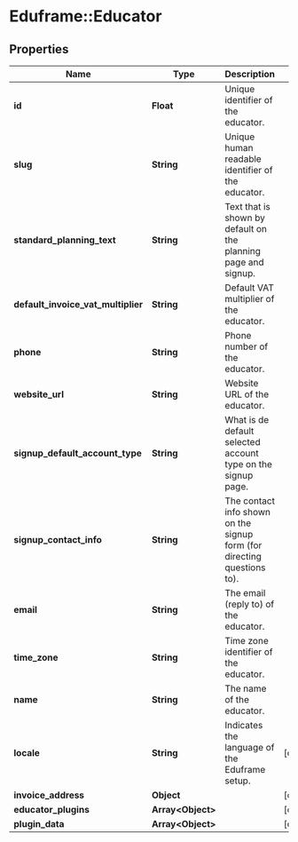 # Eduframe::Educator

## Properties
Name | Type | Description | Notes
------------ | ------------- | ------------- | -------------
**id** | **Float** | Unique identifier of the educator. | 
**slug** | **String** | Unique human readable identifier of the educator. | 
**standard_planning_text** | **String** | Text that is shown by default on the planning page and signup. | 
**default_invoice_vat_multiplier** | **String** | Default VAT multiplier of the educator. | 
**phone** | **String** | Phone number of the educator. | 
**website_url** | **String** | Website URL of the educator. | 
**signup_default_account_type** | **String** | What is de default selected account type on the signup page. | 
**signup_contact_info** | **String** | The contact info shown on the signup form (for directing questions to). | 
**email** | **String** | The email (reply to) of the educator. | 
**time_zone** | **String** | Time zone identifier of the educator. | 
**name** | **String** | The name of the educator. | 
**locale** | **String** | Indicates the language of the Eduframe setup. | [optional] 
**invoice_address** | **Object** |  | [optional] 
**educator_plugins** | **Array&lt;Object&gt;** |  | [optional] 
**plugin_data** | **Array&lt;Object&gt;** |  | [optional] 


